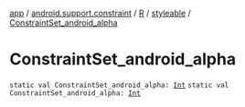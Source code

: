 [app](../../../index.md) / [android.support.constraint](../../index.md) / [R](../index.md) / [styleable](index.md) / [ConstraintSet_android_alpha](./-constraint-set_android_alpha.md)

# ConstraintSet_android_alpha

`static val ConstraintSet_android_alpha: `[`Int`](https://kotlinlang.org/api/latest/jvm/stdlib/kotlin/-int/index.html)
`static val ConstraintSet_android_alpha: `[`Int`](https://kotlinlang.org/api/latest/jvm/stdlib/kotlin/-int/index.html)